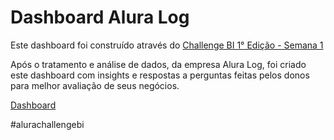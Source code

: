 # Dashboard Alura Log

Este dashboard foi construído através do [Challenge BI 1° Edição - Semana 1](https://www.alura.com.br/challenges/bi?host=https://cursos.alura.com.br)

Após o tratamento e análise de dados, da empresa Alura Log, foi criado este dashboard com insights e respostas a perguntas feitas pelos donos para melhor avaliação de seus negócios.

[Dashboard](https://app.powerbi.com/view?r=eyJrIjoiNDliZWQxNWUtMzA2My00N2Q1LTk0NWYtNGM5ZGUzNjBkZjcxIiwidCI6ImQ2YzQyZTc1LTI2ZDktNDFlMi05MDczLWZlNjc0MjViMDRiYiJ9)

#alurachallengebi

